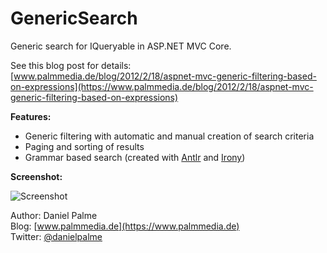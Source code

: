 # GenericSearch

Generic search for IQueryable in ASP.NET MVC Core.

See this blog post for details:  
[www.palmmedia.de/blog/2012/2/18/aspnet-mvc-generic-filtering-based-on-expressions](https://www.palmmedia.de/blog/2012/2/18/aspnet-mvc-generic-filtering-based-on-expressions)

**Features:**
* Generic filtering with automatic and manual creation of search criteria
* Paging and sorting of results
* Grammar based search (created with [Antlr](http://www.antlr.org) and [Irony](https://irony.codeplex.com))

**Screenshot:**

![Screenshot](https://www.palmmedia.de/blogimages/5683e366-3611-414c-8b9e-546efed6aa50.png)


Author: Daniel Palme  
Blog: [www.palmmedia.de](https://www.palmmedia.de)  
Twitter: [@danielpalme](https://twitter.com/danielpalme)
